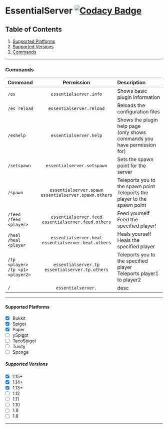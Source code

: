 # EssentialServer [![Codacy Badge](https://api.codacy.com/project/badge/Grade/4f48ae19f53e400caecaf1f019264a5c)](https://www.codacy.com/manual/CoachLuck/EssentialServer?utm_source=github.com&amp;utm_medium=referral&amp;utm_content=CoachLuck/EssentialServer&amp;utm_campaign=Badge_Grade)
## Table of Contents
1.  [Supported Platforms](#Supported-Platforms)
2.  [Supported Versions](#Supported-Versions)
3.  [Commands](#Commands)

___

### Commands
|**Command**            |**Permission**|**Description**|
|:---|:---:|:---|
|`/es`|`essentialserver.info`|Shows basic plugin information|
|`/es reload`|`essentialserver.reload`|Reloads the configuration files| 
|`/eshelp`|`essentialserver.help`|Shows the plugin help page <br> (only shows commands you have permission for)| 
|`/setspawn`|`essentialserver.setspawn`|Sets the spawn point for the server|
|`/spawn`|`essentialserver.spawn`<br>`essentialserver.spawn.others`|Teleports you to the spawn point <br> Teleports the player to the spawn point| 
|`/feed`<br>`/feed <player>`|`essentialserver.feed`<br>`essentialserver.feed.others`|Feed yourself <br> Feed the specified player!| 
|`/heal`<br>`/heal <player`|`essentialserver.heal`<br>`essentialserver.heal.others`|Heals yourself <br> Heals the specified player|
|`/tp <player>`<br>`/tp <p1> <player2>`|`essentialserver.tp`<br>`essentialserver.tp.others`|Teleports you to the specified player<br>Teleports player1 to player2|
|`/`|`essentialserver.`|desc|

___

#### Supported Platforms
-   [x] Bukkit
-   [x] Spigot
-   [x] Paper
-   [ ] ySpigpt
-   [ ] TacoSpigot
-   [ ] Tunity
-   [ ] Sponge

##### Supported Versions
-   [x] 1.15+
-   [x] 1.14+
-   [x] 1.13+
-   [ ] 1.12
-   [ ] 1.11
-   [ ] 1.10
-   [ ] 1.9
-   [ ] 1.8

___
